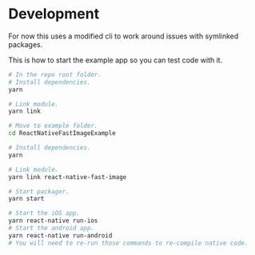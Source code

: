 # Development

For now this uses a modified cli to work around issues with symlinked packages.

This is how to start the example app so you can test code with it.

```bash
# In the repo root folder.
# Install dependencies.
yarn

# Link module.
yarn link

# Move to example folder.
cd ReactNativeFastImageExample

# Install dependencies.
yarn

# Link module.
yarn link react-native-fast-image

# Start packager.
yarn start

# Start the iOS app.
yarn react-native run-ios
# Start the android app.
yarn react-native run-android
# You will need to re-run those commands to re-compile native code.
```